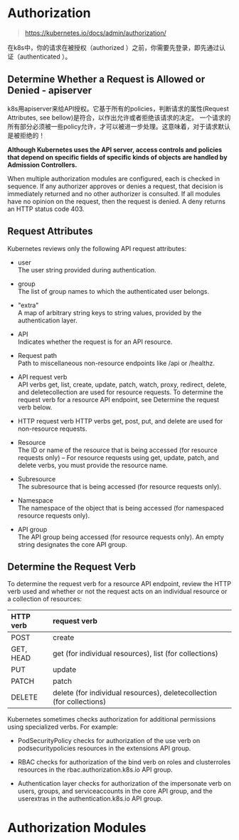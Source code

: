# Authorization

> https://kubernetes.io/docs/admin/authorization/  

在k8s中，你的请求在被授权（authorized ）之前，你需要先登录，即先通过认证（authenticated ）。  

## Determine Whether a Request is Allowed or Denied - apiserver

k8s用apiserver来给API授权。它基于所有的policies，判断请求的属性(Request Attributes, see bellow)是符合，以作出允许或者拒绝该请求的决定。
一个请求的所有部分必须被一些policy允许，才可以被进一步处理。这意味着，对于请求默认是被拒绝的！  

**Although Kubernetes uses the API server, access controls and policies that depend on specific fields of specific kinds of objects 
are handled by Admission Controllers.**  

When multiple authorization modules are configured, each is checked in sequence. If any authorizer approves or denies a request, 
that decision is immediately returned and no other authorizer is consulted. If all modules have no opinion on the request, 
then the request is denied. A deny returns an HTTP status code 403.  

## Request Attributes

Kubernetes reviews only the following API request attributes:  

- user  
The user string provided during authentication.  

- group  
The list of group names to which the authenticated user belongs.  

- "extra"  
A map of arbitrary string keys to string values, provided by the authentication layer.  

- API  
Indicates whether the request is for an API resource.  

- Request path  
Path to miscellaneous non-resource endpoints like /api or /healthz.  

- API request verb  
API verbs get, list, create, update, patch, watch, proxy, redirect, delete, and deletecollection are used for resource requests.
To determine the request verb for a resource API endpoint, see Determine the request verb below.  

- HTTP request verb
HTTP verbs get, post, put, and delete are used for non-resource requests.  

- Resource  
The ID or name of the resource that is being accessed (for resource requests only) – For resource requests using get, update, patch, 
and delete verbs, you must provide the resource name.  

- Subresource  
The subresource that is being accessed (for resource requests only).  

- Namespace  
The namespace of the object that is being accessed (for namespaced resource requests only).  

- API group  
The API group being accessed (for resource requests only). An empty string designates the core API group.

## Determine the Request Verb

To determine the request verb for a resource API endpoint, review the HTTP verb used and whether or not the request acts 
on an individual resource or a collection of resources:  

|HTTP verb|request verb|
|:---|:---|
|POST|create|
|GET, HEAD|get (for individual resources), list (for collections)|
|PUT|update|
|PATCH|patch|
|DELETE|delete (for individual resources), deletecollection (for collections)|

Kubernetes sometimes checks authorization for additional permissions using specialized verbs. For example:  

- PodSecurityPolicy checks for authorization of the use verb on podsecuritypolicies resources in the extensions API group.  

- RBAC checks for authorization of the bind verb on roles and clusterroles resources in the rbac.authorization.k8s.io API group.  

- Authentication layer checks for authorization of the impersonate verb on users, groups, and serviceaccounts in the core API group, 
and the userextras in the authentication.k8s.io API group.  

# Authorization Modules



